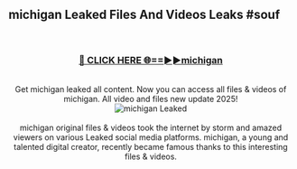 ## michigan Leaked Files And Videos Leaks #souf
<br>
<div align="center">
<h3><a href="https://watchclip.my.id/michigan" rel="nofollow">🔴 CLICK HERE 🌐==►►michigan</a></h3>
<br>
Get michigan leaked all content. Now you can access all files & videos of michigan. All video and files new update 2025!
<br>
<a href="https://watchclip.my.id/michigan" rel="nofollow" data-target="animated-image.originalLink"><img src="https://i.ibb.co.com/WyWwxjT/player-gif2.gif" alt="michigan Leaked" style="max-width: 100%; display: inline-block;" data-target="animated-image.originalImage"></a>
<br><br>
michigan original files & videos took the internet by storm and amazed viewers on various Leaked social media platforms. michigan, a young and talented digital creator, recently became famous thanks to this interesting files & videos.
</div>
<br>